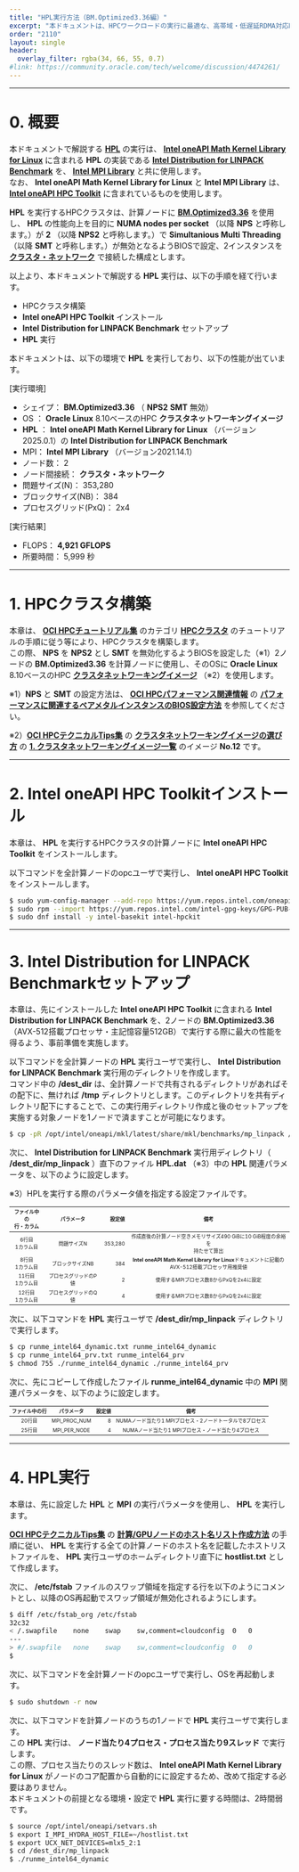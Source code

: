 ```yaml
---
title: "HPL実行方法（BM.Optimized3.36編）"
excerpt: "本ドキュメントは、HPCワークロードの実行に最適な、高帯域・低遅延RDMA対応RoCEv2採用のクラスタ・ネットワークでHPCワークロード向けベアメタルインスタンスBM.Optimized3.36をノード間接続するHPCクラスタで、標準ベンチマークのHPLを実行する方法を解説します。"
order: "2110"
layout: single
header:
  overlay_filter: rgba(34, 66, 55, 0.7)
#link: https://community.oracle.com/tech/welcome/discussion/4474261/
---
```

<style>
table, th, td {
    font-size: 80%;
}
</style>

***
# 0. 概要

本ドキュメントで解説する **[HPL](https://www.netlib.org/benchmark/hpl/)** の実行は、 **[Intel oneAPI Math Kernel Library for Linux](https://www.intel.com/content/www/us/en/developer/tools/oneapi/onemkl.html#gs.jwmn3t)** に含まれる **HPL** の実装である **[Intel Distribution for LINPACK Benchmark](https://www.intel.com/content/www/us/en/docs/onemkl/developer-guide-linux/2023-1/intel-distribution-for-linpack-benchmark.html)** を、 **[Intel MPI Library](https://www.intel.com/content/www/us/en/developer/tools/oneapi/mpi-library.html#gs.jwmodq)** と共に使用します。  
なお、 **Intel oneAPI Math Kernel Library for Linux** と **Intel MPI Library** は、 **[Intel oneAPI HPC Toolkit](https://www.intel.com/content/www/us/en/developer/tools/oneapi/hpc-toolkit.html#gs.jwmpak)** に含まれているものを使用します。

**HPL** を実行するHPCクラスタは、計算ノードに **[BM.Optimized3.36](https://docs.oracle.com/ja-jp/iaas/Content/Compute/References/computeshapes.htm#bm-hpc-optimized)** を使用し、 **HPL** の性能向上を目的に **NUMA nodes per socket** （以降 **NPS** と呼称します。）が **2** （以降 **NPS2** と呼称します。）で **Simultanious Multi Threading** （以降 **SMT** と呼称します。）が無効となるようBIOSで設定、2インスタンスを **[クラスタ・ネットワーク](/ocitutorials/hpc/#5-1-クラスタネットワーク)** で接続した構成とします。

以上より、本ドキュメントで解説する **HPL** 実行は、以下の手順を経て行います。

- HPCクラスタ構築
- **Intel oneAPI HPC Toolkit** インストール
- **Intel Distribution for LINPACK Benchmark** セットアップ
- **HPL** 実行

本ドキュメントは、以下の環境で **HPL** を実行しており、以下の性能が出ています。

[実行環境]
- シェイプ： **BM.Optimized3.36** （ **NPS2** **SMT** 無効）
- OS ： **Oracle Linux** 8.10ベースのHPC **クラスタネットワーキングイメージ**
- **HPL** ： **Intel oneAPI Math Kernel Library for Linux** （バージョン2025.0.1）の **Intel Distribution for LINPACK Benchmark**
- MPI： **Intel MPI Library** （バージョン2021.14.1）
- ノード数： 2
- ノード間接続： **クラスタ・ネットワーク**
- 問題サイズ(N)： 353,280
- ブロックサイズ(NB)： 384
- プロセスグリッド(PxQ)： 2x4

[実行結果]
- FLOPS： **4,921 GFLOPS**
- 所要時間： 5,999 秒

***
# 1. HPCクラスタ構築

本章は、 **[OCI HPCチュートリアル集](/ocitutorials/hpc/#1-oci-hpcチュートリアル集)** のカテゴリ **[HPCクラスタ](/ocitutorials/hpc/#1-1-hpcクラスタ)** のチュートリアルの手順に従う等により、HPCクラスタを構築します。  
この際、 **NPS** を **NPS2** とし **SMT** を無効化するようBIOSを設定した（※1）2ノードの **BM.Optimized3.36** を計算ノードに使用し、そのOSに **Oracle Linux** 8.10ベースのHPC **[クラスタネットワーキングイメージ](/ocitutorials/hpc/#5-13-クラスタネットワーキングイメージ)** （※2）を使用します。

※1）**NPS** と **SMT** の設定方法は、 **[OCI HPCパフォーマンス関連情報](/ocitutorials/hpc/#2-oci-hpcパフォーマンス関連情報)** の **[パフォーマンスに関連するベアメタルインスタンスのBIOS設定方法](/ocitutorials/hpc/benchmark/bios-setting/)** を参照してください。

※2）**[OCI HPCテクニカルTips集](/ocitutorials/hpc/#3-oci-hpcテクニカルtips集)** の **[クラスタネットワーキングイメージの選び方](/ocitutorials/hpc/tech-knowhow/osimage-for-cluster/)** の **[1. クラスタネットワーキングイメージ一覧](/ocitutorials/hpc/tech-knowhow/osimage-for-cluster/#1-クラスタネットワーキングイメージ一覧)** のイメージ **No.12** です。

***
# 2. Intel oneAPI HPC Toolkitインストール

本章は、 **HPL** を実行するHPCクラスタの計算ノードに **Intel oneAPI HPC Toolkit** をインストールします。

以下コマンドを全計算ノードのopcユーザで実行し、 **Intel oneAPI HPC Toolkit** をインストールします。

```sh
$ sudo yum-config-manager --add-repo https://yum.repos.intel.com/oneapi
$ sudo rpm --import https://yum.repos.intel.com/intel-gpg-keys/GPG-PUB-KEY-INTEL-SW-PRODUCTS.PUB
$ sudo dnf install -y intel-basekit intel-hpckit
```

***
# 3. Intel Distribution for LINPACK Benchmarkセットアップ

本章は、先にインストールした **Intel oneAPI HPC Toolkit** に含まれる **Intel Distribution for LINPACK Benchmark** を、2ノードの **BM.Optimized3.36** （AVX-512搭載プロセッサ・主記憶容量512GB）で実行する際に最大の性能を得るよう、事前準備を実施します。

以下コマンドを全計算ノードの **HPL** 実行ユーザで実行し、 **Intel Distribution for LINPACK Benchmark** 実行用のディレクトリを作成します。  
コマンド中の **/dest_dir** は、全計算ノードで共有されるディレクトリがあればその配下に、無ければ **/tmp** ディレクトリとします。このディレクトリを共有ディレクトリ配下にすることで、この実行用ディレクトリ作成と後のセットアップを実施する対象ノードを1ノードで済ますことが可能になります。

```sh
$ cp -pR /opt/intel/oneapi/mkl/latest/share/mkl/benchmarks/mp_linpack /dest_dir/
```

次に、 **Intel Distribution for LINPACK Benchmark** 実行用ディレクトリ（ **/dest_dir/mp_linpack** ）直下のファイル **HPL.dat** （※3）中の **HPL** 関連パラメータを、以下のように設定します。

※3）HPLを実行する際のパラメータ値を指定する設定ファイルです。

| ファイル中の<br>行・カラム | パラメータ       | 設定値     | 備考                                                                          |
| :-------------: | :---------: | ------: | :---------------------------------------------------------------------------: |
| 6行目<br>1カラム目       | 問題サイズN      | 353,280 | 作成直後の計算ノード空きメモリサイズ490 GiBに10 GiB程度の余裕を<br>持たせて算出                                |
| 8行目<br>1カラム目       | ブロックサイズNB   | 384     | **Intel oneAPI Math Kernel Library for Linux**ドキュメントに記載の<br>AVX-512搭載プロセッサ用推奨値 |
| 11行目<br>1カラム目      | プロセスグリッドのP値 | 2       | 使用するMPIプロセス数8からPxQを2x4に設定                                                   |
| 12行目<br>1カラム目      | プロセスグリッドのQ値 | 4       | 使用するMPIプロセス数8からPxQを2x4に設定                                                   |

次に、以下コマンドを **HPL** 実行ユーザで **/dest_dir/mp_linpack** ディレクトリで実行します。

```sh
$ cp runme_intel64_dynamic.txt runme_intel64_dynamic
$ cp runme_intel64_prv.txt runme_intel64_prv
$ chmod 755 ./runme_intel64_dynamic ./runme_intel64_prv
```

次に、先にコピーして作成したファイル **runme_intel64_dynamic** 中の **MPI** 関連パラメータを、以下のように設定します。

| ファイル中の行 | パラメータ        | 設定値 | 備考                                 |
| :-----: | :----------: | --: | :--------------------------------: |
| 20行目    | MPI_PROC_NUM | 8   | NUMAノード当たり1 MPIプロセス・2ノードトータルで8プロセス |
| 25行目    | MPI_PER_NODE | 4   | NUMAノード当たり1 MPIプロセス・ノード当たり4プロセス    |

***
# 4. HPL実行

本章は、先に設定した **HPL** と **MPI** の実行パラメータを使用し、 **HPL** を実行します。

**[OCI HPCテクニカルTips集](/ocitutorials/hpc/#3-oci-hpcテクニカルtips集)** の **[計算/GPUノードのホスト名リスト作成方法](/ocitutorials/hpc/tech-knowhow/compute-host-list/)** の手順に従い、 **HPL** を実行する全ての計算ノードのホスト名を記載したホストリストファイルを、 **HPL** 実行ユーザのホームディレクトリ直下に **hostlist.txt** として作成します。

次に、 **/etc/fstab** ファイルのスワップ領域を指定する行を以下のようにコメントとし、以降のOS再起動でスワップ領域が無効化されるようにします。

```sh
$ diff /etc/fstab_org /etc/fstab
32c32
< /.swapfile	none	swap	sw,comment=cloudconfig	0	0
---
> #/.swapfile	none	swap	sw,comment=cloudconfig	0	0
$
```

次に、以下コマンドを全計算ノードのopcユーザで実行し、OSを再起動します。

```sh
$ sudo shutdown -r now
```

次に、以下コマンドを計算ノードのうちの1ノードで **HPL** 実行ユーザで実行します。  
この **HPL** 実行は、 **ノード当たり4プロセス・プロセス当たり9スレッド** で実行します。  
この際、プロセス当たりのスレッド数は、 **Intel oneAPI Math Kernel Library for Linux** がノードのコア配置から自動的にに設定するため、改めて指定する必要はありません。  
本ドキュメントの前提となる環境・設定で **HPL** 実行に要する時間は、2時間弱です。

```sh
$ source /opt/intel/oneapi/setvars.sh
$ export I_MPI_HYDRA_HOST_FILE=~/hostlist.txt
$ export UCX_NET_DEVICES=mlx5_2:1
$ cd /dest_dir/mp_linpack
$ ./runme_intel64_dynamic
```